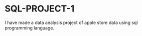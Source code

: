 # SQL-PROJECT-1
I have made a data analysis project of apple store data using sql programming language.
